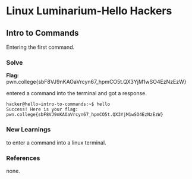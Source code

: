
# Linux Luminarium-Hello Hackers 

## Intro to Commands
 Entering the first command.

### Solve
**Flag:** pwn.college{sbF8VJ9nKAOaVrcyn67_hpmCO5t.QX3YjM1wSO4EzNzEzW}

entered a command into the terminal and got a response.

```
hacker@hello~intro-to-commands:~$ hello
Success! Here is your flag:
pwn.college{sbF8VJ9nKAOaVrcyn67_hpmCO5t.QX3YjM1wSO4EzNzEzW}

```

### New Learnings
to enter a command into a linux terminal.

### References 
none.

